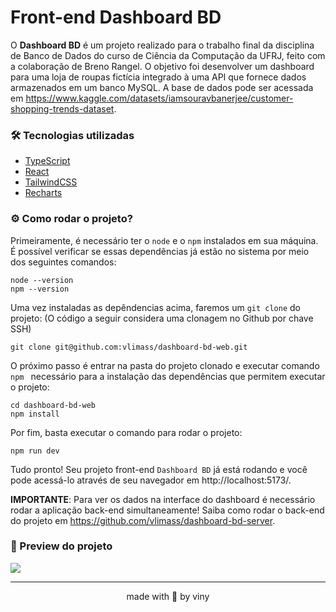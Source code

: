 # Front-end Dashboard BD  

O **Dashboard BD** é um projeto realizado para o trabalho final da disciplina de Banco de Dados do curso de Ciência da Computação da UFRJ, feito com a colaboração de Breno Rangel. O objetivo foi desenvolver um dashboard para uma loja de roupas fictícia integrado à uma API que fornece dados armazenados em um banco MySQL. A base de dados pode ser acessada em https://www.kaggle.com/datasets/iamsouravbanerjee/customer-shopping-trends-dataset.

### 🛠 Tecnologias utilizadas

* [TypeScript](https://www.typescriptlang.org/)
* [React](https://react.dev/)
* [TailwindCSS](https://tailwindcss.com/) 
* [Recharts](https://recharts.org/en-US/)

### ⚙️ Como rodar o projeto?

Primeiramente, é necessário ter o `node` e o `npm` instalados em sua máquina. É possível verificar se essas dependências já estão no sistema por meio dos seguintes comandos: 
```
node --version
npm --version
```

Uma vez instaladas as depêndencias acima, faremos um `git clone` do projeto: (O código a seguir considera uma clonagem no Github por chave SSH)
```
git clone git@github.com:vlimass/dashboard-bd-web.git
```

O próximo passo é entrar na pasta do projeto clonado e executar comando `npm ` necessário para a instalação das dependências que permitem executar o projeto: 
```
cd dashboard-bd-web
npm install 
```

Por fim, basta executar o comando para rodar o projeto: 
```
npm run dev
```

Tudo pronto! Seu projeto front-end `Dashboard BD` já está rodando e você pode acessá-lo através de seu navegador em http://localhost:5173/.

**IMPORTANTE**: Para ver os dados na interface do dashboard é necessário rodar a aplicação back-end simultaneamente! Saiba como rodar o back-end do projeto em https://github.com/vlimass/dashboard-bd-server.

### 📸 Preview do projeto

![](https://github.com/vlimass/dashboard-bd-web/blob/main/images/projetoBD.gif)

<hr>
<div align="center">made with 🤍 by viny</div>

